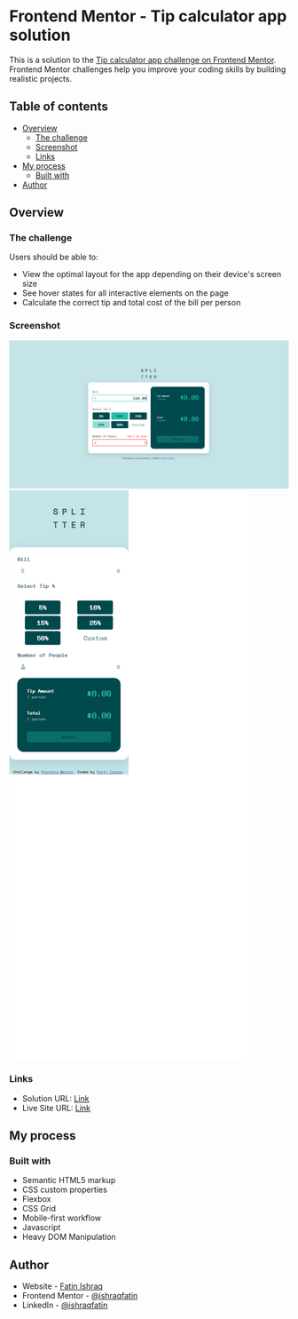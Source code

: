 # Frontend Mentor - Tip calculator app solution

This is a solution to the [Tip calculator app challenge on Frontend Mentor](https://www.frontendmentor.io/challenges/tip-calculator-app-ugJNGbJUX). Frontend Mentor challenges help you improve your coding skills by building realistic projects.

## Table of contents

- [Overview](#overview)
  - [The challenge](#the-challenge)
  - [Screenshot](#screenshot)
  - [Links](#links)
- [My process](#my-process)
  - [Built with](#built-with)
- [Author](#author)

## Overview

### The challenge

Users should be able to:

- View the optimal layout for the app depending on their device's screen size
- See hover states for all interactive elements on the page
- Calculate the correct tip and total cost of the bill per person

### Screenshot

![Desktop Layout](./screenshot/Desktop-Active.png)
![Mobile Layout Active](./screenshot/Mobile.png)

### Links

- Solution URL: [Link](https://github.com/ishraqfatin/webDev/tree/main/frontendMentor/tipCalculator)
- Live Site URL: [Link](https://ishraqfatin.github.io/webDev/frontendMentor/tipCalculator/index.html)

## My process

### Built with

- Semantic HTML5 markup
- CSS custom properties
- Flexbox
- CSS Grid
- Mobile-first workflow
- Javascript
- Heavy DOM Manipulation

## Author

- Website - [Fatin Ishraq](https://ishraqfatin.github.io/webDev/)
- Frontend Mentor - [@ishraqfatin](https://www.frontendmentor.io/profile/ishraqfatin)
- LinkedIn - [@ishraqfatin](https://www.linkedin.com/in/ishraqfatin/)
